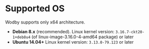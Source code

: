 # Supported OS

Wodby supports only x64 architecture.

* **Debian 8.x** (recommended). Linux kernel version: `3.16.7-ckt20-1+deb8u4` (of linux-image-3.16.0-4-amd64 package) or later
* **Ubuntu 14.04+** Linux kernel version: `3.13.0-79.123` or later
